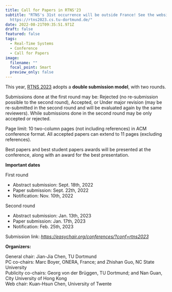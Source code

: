 ```yaml
---
title: Call for Papers in RTNS'23
subtitle: "RTNS's 31st occurrence will be outside France! See the website:
  https://rtns2023.cs.tu-dortmund.de/"
date: 2022-08-21T09:35:51.971Z
draft: false
featured: false
tags:
  - Real-Time Systems
  - Conference
  - Call for Papers
image:
  filename: ""
  focal_point: Smart
  preview_only: false
---
```

This year, [RTNS 2023](https://rtns2023.cs.tu-dortmund.de/) adopts a **double submission model**, with two rounds.

Submissions done at the first round may be: Rejected (no re-submission possible to the second round), Accepted, or Under major revision (may be re-submitted in the second round and will be evaluated again by the same reviewers). While submissions done in the second round may be only accepted or rejected.

Page limit: 10 two-column pages (not including references) in ACM conference format. All accepted papers can extend to 11 pages (excluding references).

Best papers and best student papers awards will be presented at the conference, along with an award for the best presentation.

**Important dates**

First round         

* Abstract submission: Sept. 18th, 2022
* Paper submission: Sept. 22th, 2022
* Notification: Nov. 10th, 2022

Second round   

* Abstract submission: Jan. 13th, 2023  
* Paper submission: Jan. 17th, 2023  
* Notification: Feb. 25th, 2023

Submission link: *<https://easychair.org/conferences/?conf=rtns2023>*

**Organizers:**

General chair: Jian-Jia Chen, TU Dortmund\
PC co-chairs: Marc Boyer, ONERA, France; and Zhishan Guo, NC State University\
Publicity co-chairs: Georg von der Brüggen, TU Dortmund; and Nan Guan, City University of Hong Kong\
Web chair: Kuan-Hsun Chen, University of Twente